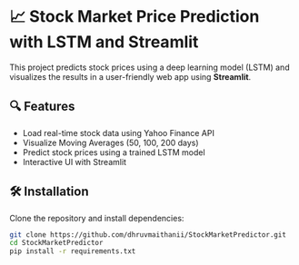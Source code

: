 # 📈 Stock Market Price Prediction with LSTM and Streamlit

This project predicts stock prices using a deep learning model (LSTM) and visualizes the results in a user-friendly web app using **Streamlit**.

## 🔍 Features

- Load real-time stock data using Yahoo Finance API
- Visualize Moving Averages (50, 100, 200 days)
- Predict stock prices using a trained LSTM model
- Interactive UI with Streamlit

## 🛠️ Installation

Clone the repository and install dependencies:

```bash
git clone https://github.com/dhruvmaithanii/StockMarketPredictor.git
cd StockMarketPredictor
pip install -r requirements.txt
